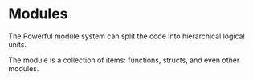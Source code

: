 # Modules

The Powerful module system can split the code into hierarchical logical units.

The module is a collection of items: functions, structs, and even other modules.
